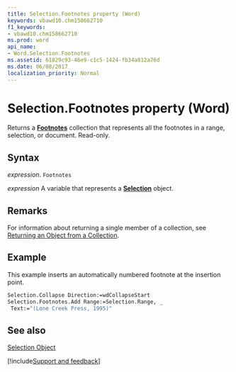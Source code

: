 ```yaml
---
title: Selection.Footnotes property (Word)
keywords: vbawd10.chm158662710
f1_keywords:
- vbawd10.chm158662710
ms.prod: word
api_name:
- Word.Selection.Footnotes
ms.assetid: 61829c93-46e9-c1c5-1424-fb34a812a76d
ms.date: 06/08/2017
localization_priority: Normal
---
```



# Selection.Footnotes property (Word)

Returns a  **[Footnotes](Word.footnotes.md)** collection that represents all the footnotes in a range, selection, or document. Read-only.


## Syntax

_expression_. `Footnotes`

_expression_ A variable that represents a **[Selection](Word.Selection.md)** object.


## Remarks

For information about returning a single member of a collection, see [Returning an Object from a Collection](../word/Concepts/Miscellaneous/returning-an-object-from-a-collection-word.md).


## Example

This example inserts an automatically numbered footnote at the insertion point.


```vb
Selection.Collapse Direction:=wdCollapseStart 
Selection.Footnotes.Add Range:=Selection.Range, _ 
 Text:="(Lone Creek Press, 1995)"
```


## See also


[Selection Object](Word.Selection.md)

[!include[Support and feedback](~/includes/feedback-boilerplate.md)]